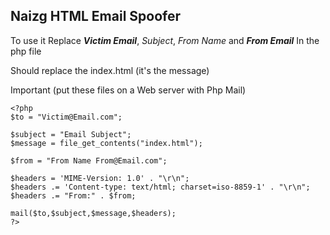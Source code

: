 Naizg HTML Email Spoofer
-
To use it Replace ***Victim Email***, *Subject*, *From Name* and ***From Email*** In the php file

Should replace the index.html (it's the message)

Important (put these files on a Web server with Php Mail)

    <?php
    $to = "Victim@Email.com";
    
    $subject = "Email Subject";
    $message = file_get_contents("index.html");
    
    $from = "From Name From@Email.com";
    
    $headers = 'MIME-Version: 1.0' . "\r\n";
    $headers .= 'Content-type: text/html; charset=iso-8859-1' . "\r\n";
    $headers .= "From:" . $from;
    
    mail($to,$subject,$message,$headers);
    ?>
